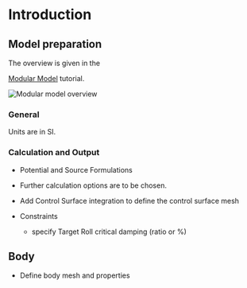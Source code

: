 # Introduction


## Model preparation

The overview is given in the 

[Modular Model](../L00_model_preparation/L00_notes.md) tutorial.

<div>

<img src="../notes/pre_modular/modular_analysis_basefile.png" alt="Modular model overview">

</div>

### General

Units are in SI.


### Calculation and Output

- Potential and Source Formulations
- Further calculation options are to be chosen.


- Add Control Surface integration to define the control surface mesh

- Constraints
  - specify Target Roll critical damping (ratio or %)

## Body

- Define body mesh and properties


